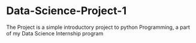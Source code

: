 # Data-Science-Project-1
The Project is a simple introductory project to python Programming, a part of my Data Science Internship program
